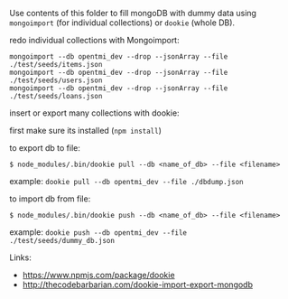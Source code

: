 Use contents of this folder to fill mongoDB with dummy data using `mongoimport` (for individual collections)
or `dookie` (whole DB).

redo individual collections with Mongoimport:
```
mongoimport --db opentmi_dev --drop --jsonArray --file ./test/seeds/items.json
mongoimport --db opentmi_dev --drop --jsonArray --file ./test/seeds/users.json
mongoimport --db opentmi_dev --drop --jsonArray --file ./test/seeds/loans.json
```

insert or export many collections with dookie:

first make sure its installed (`npm install`)

to export db to file:

`$ node_modules/.bin/dookie pull --db <name_of_db> --file <filename>`

example: `dookie pull --db opentmi_dev --file ./dbdump.json`

to import db from file:

`$ node_modules/.bin/dookie push --db <name_of_db> --file <filename>`

example: `dookie push --db opentmi_dev --file ./test/seeds/dummy_db.json`

Links:
* https://www.npmjs.com/package/dookie
* http://thecodebarbarian.com/dookie-import-export-mongodb
